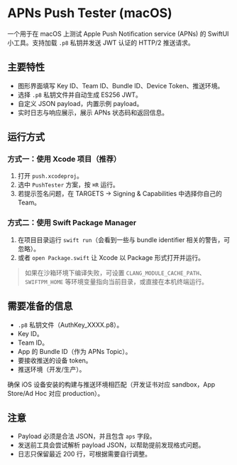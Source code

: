 # APNs Push Tester (macOS)

一个用于在 macOS 上测试 Apple Push Notification service (APNs) 的 SwiftUI 小工具。支持加载 `.p8` 私钥并发送 JWT 认证的 HTTP/2 推送请求。

## 主要特性
- 图形界面填写 Key ID、Team ID、Bundle ID、Device Token、推送环境。
- 选择 `.p8` 私钥文件并自动生成 ES256 JWT。
- 自定义 JSON payload，内置示例 payload。
- 实时日志与响应展示，展示 APNs 状态码和返回信息。

## 运行方式
### 方式一：使用 Xcode 项目（推荐）
1. 打开 `push.xcodeproj`。
2. 选中 `PushTester` 方案，按 `⌘R` 运行。
3. 若提示签名问题，在 TARGETS → Signing & Capabilities 中选择你自己的 Team。

### 方式二：使用 Swift Package Manager
1. 在项目目录运行 `swift run`（会看到一些与 bundle identifier 相关的警告，可忽略）。
2. 或者 `open Package.swift` 让 Xcode 以 Package 形式打开并运行。

> 如果在沙箱环境下编译失败，可设置 `CLANG_MODULE_CACHE_PATH`、`SWIFTPM_HOME` 等环境变量指向当前目录，或直接在本机终端运行。

## 需要准备的信息
- `.p8` 私钥文件（AuthKey_XXXX.p8）。
- Key ID。
- Team ID。
- App 的 Bundle ID（作为 APNs Topic）。
- 要接收推送的设备 token。
- 推送环境（开发/生产）。

确保 iOS 设备安装的构建与推送环境相匹配（开发证书对应 sandbox，App Store/Ad Hoc 对应 production）。

## 注意
- Payload 必须是合法 JSON，并且包含 `aps` 字段。
- 发送前工具会尝试解析 payload JSON，以帮助提前发现格式问题。
- 日志只保留最近 200 行，可根据需要自行调整。
